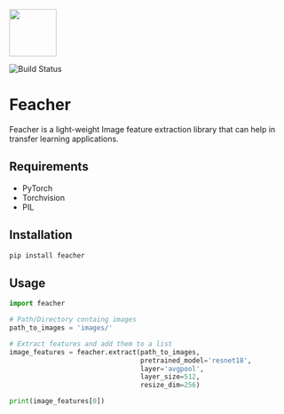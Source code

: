 <div style="margin:0 auto;"><img src="https://github.com/qpochlabs/feacher/blob/main/assets/logo.png" width="85"/></div>

![Build Status](https://github.com/qpochlabs/feacher/blob/main/.github/workflows/python-package.yml/badge.svg?event=pull_request)

# Feacher
Feacher is a light-weight Image feature extraction library that can help in transfer learning applications.

## Requirements
-   PyTorch
-   Torchvision
-   PIL

## Installation
```python
pip install feacher
```

## Usage
```python
import feacher

# Path/Directory containg images 
path_to_images = 'images/'

# Extract features and add them to a list
image_features = feacher.extract(path_to_images,
                                 pretrained_model='resnet18',
                                 layer='avgpool',
                                 layer_size=512,
                                 resize_dim=256)

print(image_features[0])
```